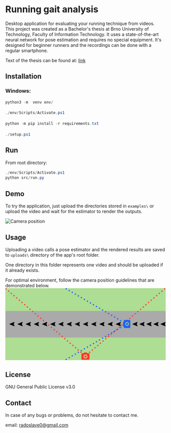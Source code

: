 # Running gait analysis
Desktop application for evaluating your running technique from videos. \
This project was created as a Bachelor's thesis at Brno University of Technology, Faculty of Information Technology. It uses a state-of-the-art neural network for pose estimation and requires no special equipment. It's designed for beginner runners and the recordings can be done with a regular smartphone.

Text of the thesis can be found at: [link](https://www.fit.vut.cz/study/thesis/23845/.en)

## Installation
### Windows:
```powershell
python3 -m  venv env/

./env/Scripts/Activate.ps1

python -m pip install -r requirements.txt

./setup.ps1
```

## Run
From root directory:
```powershell
./env/Scripts/Activate.ps1
python src/run.py
```

## Demo
To try the application, just upload the directories stored in `examples\` or upload the video and wait for the estimator to render the outputs.

![Camera position](/src/images/demo.gif)

## Usage
Uploading a video calls a pose estimator and the rendered results are saved to `uploads\` directory of the app's root folder.

One directory in this folder represents one video and should be uploaded if it already exists.

For optimal environment, follow the camera position guidelines that are demonstrated below.
![Camera position](/src/images/camera_position.png)

## License

GNU General Public License v3.0

## Contact
In case of any bugs or problems, do not hesitate to contact me.

email: radoslave0@gmail.com

